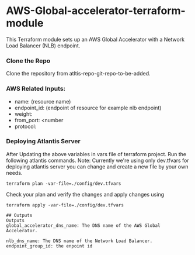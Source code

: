 # AWS-Global-accelerator-terraform-module

This Terraform module sets up an AWS Global Accelerator with a Network Load Balancer (NLB) endpoint.


### Clone the Repo
Clone the repository from atltis-repo-git-repo-to-be-added.

### AWS Related Inputs:
* name: <string>  (resource name)
* endpoint_id: <string> (endpoint of resource for example nlb endpoint)
* weight: <number> 
* from_port: <number
* protocol: <String>

### Deploying Atlantis Server
After Updating the above variables in vars file of terraform project. Run the following atlantis commands.
Note: Currently we're using only dev.tfvars for deploying atlantis server you can change and create a new file by your own needs.
```
terraform plan -var-file=./config/dev.tfvars
```

Check your plan and verify the changes and apply changes using 
```
terraform apply -var-file=./config/dev.tfvars

## Outputs
Outputs
global_accelerator_dns_name: The DNS name of the AWS Global Accelerator.

nlb_dns_name: The DNS name of the Network Load Balancer.
endpoint_group_id: the enpoint id 
